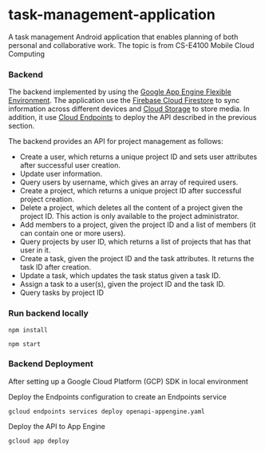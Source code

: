 # task-management-application
A task management Android application that enables planning of both personal and collaborative work. The topic is from CS-E4100 Mobile Cloud Computing 


### Backend
The backend implemented by using the [Google App Engine Flexible Environment](https://cloud.google.com/appengine/docs/flexible/). The application use the [Firebase Cloud Firestore](https://firebase.google.com/docs/firestore) to sync information across different devices and [Cloud Storage](https://firebase.google.com/docs/storage/) to store media. In addition, it use [Cloud Endpoints](https://cloud.google.com/endpoints/) to deploy the API described in the previous section. 

The backend provides an API for project management as follows:

+ Create a user, which returns a unique project ID and sets user attributes after successful user creation.
+ Update user information.
+ Query users by username, which gives an array of required users.
+ Create a project, which returns a unique project ID after successful project creation.
+ Delete a project, which deletes all the content of a project given the project ID. This action is only available to the project administrator.
+ Add members to a project, given the project ID and a list of members (it can contain one or more users).
+ Query projects by user ID, which returns a list of projects that has that user in it.
+ Create a task, given the project ID and the task attributes. It returns the task ID after creation.
+ Update a task, which updates the task status given a task ID.
+ Assign a task to a user(s), given the project ID and the task ID.
+ Query tasks by project ID

### Run backend locally
<pre><code>npm install</code></pre>
<pre><code>npm start</code></pre>

### Backend Deployment
<p>After setting up a Google Cloud Platform (GCP) SDK in local environment</p>
<p>Deploy the Endpoints configuration to create an Endpoints service</p>
<pre><code>gcloud endpoints services deploy openapi-appengine.yaml</code></pre>
<p>Deploy the API to App Engine</p>
<pre><code>gcloud app deploy</code></pre>
